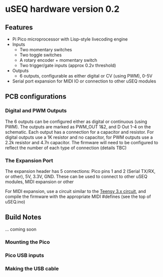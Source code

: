 # uSEQ hardware version 0.2

## Features

* Pi Pico microprocessor with Lisp-style livecoding engine
* Inputs
  * Two momentary switches
  * Two toggle switches
  * A rotary encoder + momentary switch
  * Two trigger/gate inputs (approx 0.2v threshold)
* Outputs
  * 6 outputs, configurable as either digital or CV (using PWM), 0-5V
* Serial port expansion for MIDI IO or connection to other uSEQ modules


## PCB configurations

### Digital and PWM Outputs

The 6 outputs can be configured either as digital or continuous (using PWM). The outputs are marked as PWM_OUT 1&2, and D Out 1-4 on the schematic.  Each output has a connection for a capacitor and resistor. For digital outputs use a 1K resistor and no capacitor, for PWM outputs use a 2.2k resistor and 4.7n capacitor.  The firmware will need to be configured to reflect the number of each type of connection (details TBC)

### The Expansion Port

The expansion header has 5 connections:  Pico pins 1 and 2 (Serial TX/RX, or other), 5V, 3.3V, GND.  These can be used to connect to other uSEQ modules, MIDI expansion or other

For MIDI expansion, use a circuit similar to the [Teensy 3.x circuit](https://www.pjrc.com/teensy/td_libs_MIDI.html), and compile the firmware with the appropriate MIDI #defines (see the top of uSEQ.ino)

## Build Notes

... coming soon

### Mounting the Pico

### Pico USB inputs

### Making the USB cable


